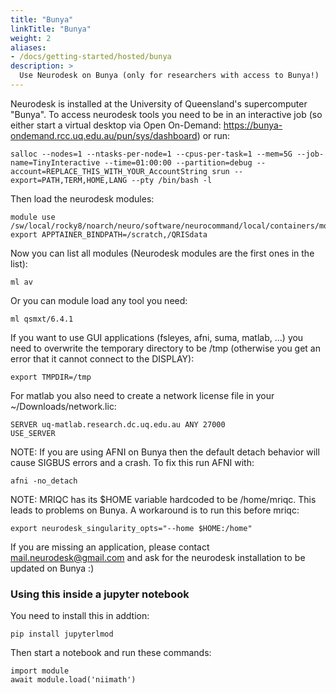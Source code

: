 ```yaml
---
title: "Bunya"
linkTitle: "Bunya"
weight: 2
aliases: 
- /docs/getting-started/hosted/bunya
description: >
  Use Neurodesk on Bunya (only for researchers with access to Bunya!)
---
```



<!-- markdown-link-check-disable -->
Neurodesk is installed at the University of Queensland's supercomputer "Bunya". To access neurodesk tools you need to be in an interactive job (so either start a virtual desktop via Open On-Demand: https://bunya-ondemand.rcc.uq.edu.au/pun/sys/dashboard) or run:
```
salloc --nodes=1 --ntasks-per-node=1 --cpus-per-task=1 --mem=5G --job-name=TinyInteractive --time=01:00:00 --partition=debug --account=REPLACE_THIS_WITH_YOUR_AccountString srun --export=PATH,TERM,HOME,LANG --pty /bin/bash -l
```
<!-- markdown-link-check-enable -->

Then load the neurodesk modules:
```
module use /sw/local/rocky8/noarch/neuro/software/neurocommand/local/containers/modules/
export APPTAINER_BINDPATH=/scratch,/QRISdata
```

Now you can list all modules (Neurodesk modules are the first ones in the list):
```
ml av
```

Or you can module load any tool you need:
```
ml qsmxt/6.4.1
```

If you want to use GUI applications (fsleyes, afni, suma, matlab, ...) you need to overwrite the temporary directory to be /tmp (otherwise you get an error that it cannot connect to the DISPLAY):
```
export TMPDIR=/tmp 
```

For matlab you also need to create a network license file in your ~/Downloads/network.lic:
```
SERVER uq-matlab.research.dc.uq.edu.au ANY 27000
USE_SERVER
```

NOTE: If you are using AFNI on Bunya then the default detach behavior will cause SIGBUS errors and a crash. To fix this run AFNI with:
```
afni -no_detach
```

NOTE: MRIQC has its $HOME variable hardcoded to be /home/mriqc. This leads to problems on Bunya. A workaround is to run this before mriqc:
```
export neurodesk_singularity_opts="--home $HOME:/home"
```

If you are missing an application, please contact mail.neurodesk@gmail.com and ask for the neurodesk installation to be updated on Bunya :)

### Using this inside a jupyter notebook
You need to install this in addtion:
```
pip install jupyterlmod
```

Then start a notebook and run these commands:
```
import module
await module.load('niimath')
```
